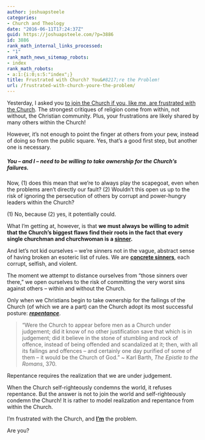 ```yaml
---
author: joshuapsteele
categories:
- Church and Theology
date: "2016-06-11T17:24:37Z"
guid: https://joshuapsteele.com/?p=3886
id: 3886
rank_math_internal_links_processed:
- "1"
rank_math_news_sitemap_robots:
- index
rank_math_robots:
- a:1:{i:0;s:5:"index";}
title: Frustrated with Church? You&#8217;re the Problem!
url: /frustrated-with-church-youre-the-problem/
---
```


Yesterday, I asked you [to join the Church if you, like me, are frustrated with the Church](http://frustrated). The strongest critiques of religion come from within, not without, the Christian community. Plus, your frustrations are likely shared by many others within the Church!

However, it’s not enough to point the finger at others from your pew, instead of doing so from the public square. Yes, that’s a good first step, but another one is necessary.

##### You – and I – need to be willing to take ownership for the Church’s failures.

Now, (1) does this mean that we’re to always play the scapegoat, even when the problems aren’t directly our fault? (2) Wouldn’t this open us up to the risk of ignoring the persecution of others by corrupt and power-hungry leaders within the Church?

(1) No, because (2) yes, it potentially could.

What I’m getting at, however, is that **we must always be willing to admit that the Church’s biggest flaws find their roots in the fact that every single churchman and churchwoman is a <span style="text-decoration: underline;">sinner</span>.**

And let’s not kid ourselves – we’re sinners not in the vague, abstract sense of having broken an esoteric list of rules. We are <span style="text-decoration: underline;">**concrete sinners**</span>, each corrupt, selfish, and violent.

The moment we attempt to distance ourselves from “those sinners over there,” we open ourselves to the risk of committing the very worst sins against others – within and without the Church.

Only when we Christians begin to take ownership for the failings of the Church (of which we are a part) can the Church adopt its most successful posture: <span style="text-decoration: underline;">***repentance***</span>.

> “Were the Church to appear before men as a Church under judgement; did it know of no other justification save that which is in judgement; did it believe in the stone of stumbling and rock of offence, instead of being offended and scandalized at it; then, with all its failings and offences – and certainly one day purified of some of them – it would be the Church of God.” ~ Karl Barth, *The Epistle to the Romans*, 370.

Repentance requires the realization that we are under judgement.

When the Church self-righteously condemns the world, it refuses repentance. But the answer is not to join the world and self-righteously condemn the Church! It is rather to model realization and repentance from within the Church.

I’m frustrated with the Church, and <span style="text-decoration: underline;">**I’m**</span> the problem.

Are you?